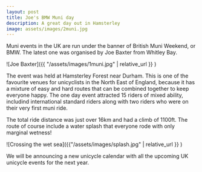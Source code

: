 ```yaml
---
layout: post
title: Joe's BMW Muni day
description: A great day out in Hamsterley
image: assets/images/2muni.jpg
---
```


Muni events in the UK are run under the banner of British Muni Weekend, or BMW.  The latest one was organised by Joe Baxter from Whitley Bay.

![Joe Baxter]({{ "/assets/images/1muni.jpg" | relative_url }} )

<!-- 2tracer --> 

The event was held at Hamsterley Forest near Durham.  This is one of the favourite venues for unicyclists in the North East of England, because it has a mixture of easy and hard routes that can be combined together to keep everyone happy. The one day event attracted 15 riders of mixed ability, includind international standard riders along with two riders who were on their very first muni ride.

The total ride distance was just over 16km and had a climb of 1100ft.  The route of course include a water splash that everyone rode with only marginal wetness!

![Crossing the wet sea]({{"/assets/images/splash.jpg" | relative_url }} )

We will be announcing a new unicycle calendar with all the upcoming UK unicycle events for the next year.
